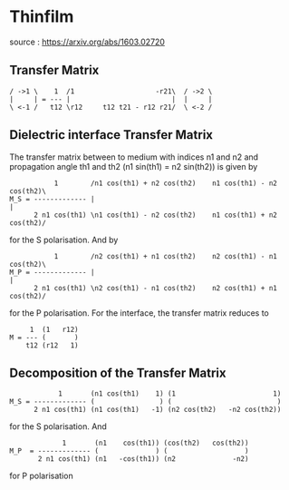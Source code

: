 # Thinfilm

source : https://arxiv.org/abs/1603.02720

## Transfer Matrix

    / ->1 \    1  /1                    -r21\  / ->2 \
    |     | = --- |                         |  |     |
    \ <-1 /   t12 \r12     t12 t21 - r12 r21/  \ <-2 /

## Dielectric interface Transfer Matrix

The transfer matrix between to medium with indices n1 and n2 and propagation
angle th1 and th2 (n1 sin(th1) = n2 sin(th2)) is given by

               1        /n1 cos(th1) + n2 cos(th2)    n1 cos(th1) - n2 cos(th2)\
    M_S = ------------- |                                                      |
          2 n1 cos(th1) \n1 cos(th1) - n2 cos(th2)    n1 cos(th1) + n2 cos(th2)/

for the S polarisation. And by

               1        /n2 cos(th1) + n1 cos(th2)    n2 cos(th1) - n1 cos(th2)\
    M_P = ------------- |                                                      |
          2 n1 cos(th1) \n2 cos(th1) - n1 cos(th2)    n2 cos(th1) + n1 cos(th2)/

for the P polarisation. For the interface, the transfer matrix reduces to

         1  (1   r12)
    M = --- (       )
        t12 (r12   1)

## Decomposition of the Transfer Matrix

                1       (n1 cos(th1)    1) (1                        1)
    M_S = ------------- (                ) (                          )
          2 n1 cos(th1) (n1 cos(th1)   -1) (n2 cos(th2)   -n2 cos(th2))

for the S polarisation. And

                 1       (n1    cos(th1)) (cos(th2)   cos(th2))
    M_P  = ------------- (              ) (                   )
           2 n1 cos(th1) (n1   -cos(th1)) (n2              -n2)

for P polarisation
